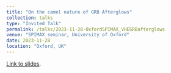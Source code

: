 ```yaml
---
title: "On the camel nature of GRB Afterglows"
collection: talks
type: "Invited Talk"
permalink: /talks/2023-11-28-OxfordSPIMAX_VHEGRBafterglows
venue: "SPIMAX seminar, University of Oxford"
date: 2023-11-28
location: "Oxford, UK"
---
```


[Link to slides](https://maklinger.github.io/files/presentations/OxfordSPIMAX23_VHEGRBs_Klinger.pdf).


